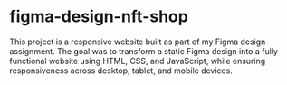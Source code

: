 # figma-design-nft-shop
This project is a responsive website built as part of my Figma design assignment. The goal was to transform a static Figma design into a fully functional website using HTML, CSS, and JavaScript, while ensuring responsiveness across desktop, tablet, and mobile devices.
